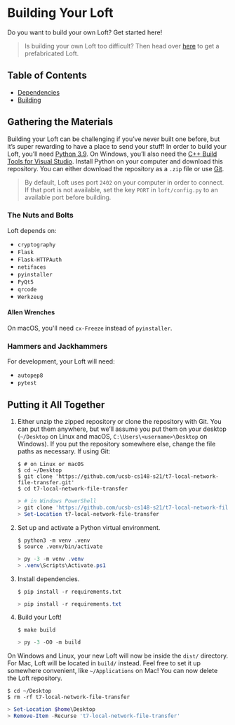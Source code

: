# Building Your Loft #
Do you want to build your own Loft? Get started here!

> Is building your own Loft too difficult? Then head over [here](https://github.com/ucsb-cs148-s21/t7-local-network-file-transfer/releases) to get a prefabricated Loft.

## Table of Contents ##
- [Dependencies](#gathering-the-materials)
- [Building](#putting-it-all-together)

## Gathering the Materials ##
Building your Loft can be challenging if you’ve never built one before, but it’s super rewarding to have a place to send your stuff! In order to build your Loft, you’ll need [Python 3.9](https://www.python.org). On Windows, you’ll also need the [C++ Build Tools for Visual Studio](https://visualstudio.microsoft.com/downloads/#build-tools-for-visual-studio-2019). Install Python on your computer and download this repository. You can either download the repository as a `.zip` file or use [Git](https://git-scm.com).

> By default, Loft uses port `2402` on your computer in order to connect. If that port is not available, set the key `PORT` in `loft/config.py` to an available port before building.

### The Nuts and Bolts ###
Loft depends on:
- `cryptography`
- `Flask`
- `Flask-HTTPAuth`
- `netifaces`
- `pyinstaller`
- `PyQt5`
- `qrcode`
- `Werkzeug`

#### Allen Wrenches ####
On macOS, you'll need `cx-Freeze` instead of `pyinstaller`.

### Hammers and Jackhammers ###
For development, your Loft will need:
- `autopep8`
- `pytest`

## Putting it All Together ##

1. Either unzip the zipped repository or clone the repository with Git. You can put them anywhere, but we’ll assume you put them on your desktop (`~/Desktop` on Linux and macOS, `C:\Users\<username>\Desktop` on Windows). If you put the repository somewhere else, change the file paths as necessary. If using Git:
    ```shell
    $ # on Linux or macOS
    $ cd ~/Desktop
    $ git clone 'https://github.com/ucsb-cs148-s21/t7-local-network-file-transfer.git'
    $ cd t7-local-network-file-transfer
    ```

    ```powershell
    > # in Windows PowerShell
    > git clone 'https://github.com/ucsb-cs148-s21/t7-local-network-file-transfer.git'
    > Set-Location t7-local-network-file-transfer
    ```
2. Set up and activate a Python virtual environment.
    ```shell
    $ python3 -m venv .venv
    $ source .venv/bin/activate
    ```

    ```powershell
    > py -3 -m venv .venv
    > .venv\Scripts\Activate.ps1
    ```
3. Install dependencies.
    ```shell
    $ pip install -r requirements.txt
    ```

    ```powershell
    > pip install -r requirements.txt
    ```
4. Build your Loft!
    ```shell
    $ make build
    ```

    ```powershell
    > py -3 -OO -m build
    ```

On Windows and Linux, your new Loft will now be inside the `dist/` directory. For Mac, Loft will be located in `build/` instead. Feel free to set it up somewhere convenient, like `~/Applications` on Mac! You can now delete the Loft repository.
```shell
$ cd ~/Desktop
$ rm -rf t7-local-network-file-transfer
```

```powershell
> Set-Location $home\Desktop
> Remove-Item -Recurse 't7-local-network-file-transfer'
```
